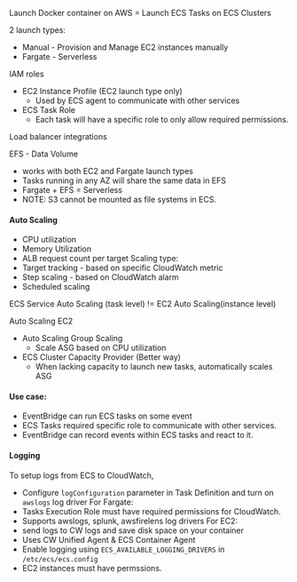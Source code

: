 Launch Docker container on AWS = Launch ECS Tasks on ECS Clusters

2 launch types:
- Manual - Provision and Manage EC2 instances manually
- Fargate - Serverless

IAM roles
- EC2 Instance Profile (EC2 launch type only)
	- Used by ECS agent to communicate with other services
- ECS Task Role
	- Each task will have a specific role to only allow required permissions.

Load balancer integrations


EFS - Data Volume
- works with both EC2 and Fargate launch types
- Tasks running in any AZ will share the same data in EFS
- Fargate + EFS = Serverless
- NOTE: S3 cannot be mounted as file systems in ECS.


#### Auto Scaling
- CPU utilization
- Memory Utilization
- ALB request count per target
Scaling type:
- Target tracking - based on specific CloudWatch metric
- Step scaling - based on CloudWatch alarm
- Scheduled scaling

ECS Service Auto Scaling (task level) != EC2 Auto Scaling(instance level)

Auto Scaling EC2
- Auto Scaling Group Scaling
	- Scale ASG based on CPU utilization
- ECS Cluster Capacity Provider (Better way)
	- When lacking capacity to launch new tasks, automatically scales ASG


#### Use case:
- EventBridge can run ECS tasks on some event
- ECS Tasks required specific role to communicate with other services.
- EventBridge can record events within ECS tasks and react to it.



#### Logging
To setup logs from ECS to CloudWatch, 
- Configure `logConfiguration` parameter in Task Definition and turn on `awslogs` log driver
For Fargate:
- Tasks Execution Role must have required permissions for CloudWatch.
- Supports awslogs, splunk, awsfirelens log drivers
For EC2:
- send logs to CW logs and save disk space  on your container
- Uses CW Unified Agent & ECS Container Agent
- Enable logging using `ECS_AVAILABLE_LOGGING_DRIVERS` in `/etc/ecs/ecs.config`
- EC2 instances must have permssions. 